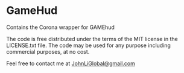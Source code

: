 GameHud
=======

Contains the Corona wrapper for GAMEhud

The code is free distributed under the terms of the MIT license in the LICENSE.txt file. 
The code may be used for any purpose including commercial purposes, at no cost.

Feel free to contact me at JohnLiGlobal@gmail.com